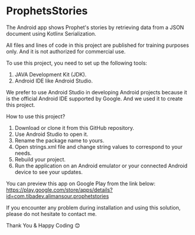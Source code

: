 # ProphetsStories
The Android app shows Prophet's stories by retrieving data from a JSON document using Kotlinx Serialization.

All files and lines of code in this project are published for training purposes only. And it is not authorized for commercial use.

To use this project, you need to set up the following tools:
1. JAVA Development Kit (JDK).
2. Android IDE like Android Studio.

We prefer to use Android Studio in developing Android projects because it is the official Android IDE supported by Google.
And we used it to create this project.

How to use this project?
1. Download or clone it from this GitHub repository. 
2. Use Android Studio to open it.
3. Rename the package name to yours.
4. Open strings.xml file and change string values to correspond to your needs.
5. Rebuild your project.
6. Run the application on an Android emulator or your connected Android device to see your updates.

You can preview this app on Google Play from the link below:
https://play.google.com/store/apps/details?id=com.tibadev.alimansour.prophetstories

If you encounter any problem during installation and using this solution, please do not hesitate to contact me.

Thank You & Happy Coding 😊
